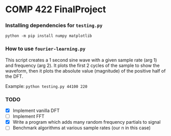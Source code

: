 # COMP 422 FinalProject

### Installing dependencies for `testing.py`

`python -m pip install numpy matplotlib`

### How to use `fourier-learning.py`

This script creates a 1 second sine wave with a given sample rate (arg 1) and frequency (arg 2). It plots the first 2 cycles of the sample to show the waveform, then it plots the absolute value (magnitude) of the positive half of the DFT.

Example: `python testing.py 44100 220`

### TODO

* [x] Implement vanilla DFT
* [ ] Implement FFT
* [x] Write a program which adds many random frequency partials to signal
* [ ] Benchmark algorithms at various sample rates (our n in this case)
